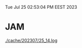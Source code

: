 Tue Jul 25 02:53:04 PM EEST 2023
# JAM
<a href='./cache/202307/25_14.log'>./cache/202307/25_14.log</a>
